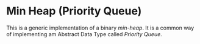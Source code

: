 # Min Heap (Priority Queue)

This is a generic implementation of a binary *min-heap*. It is a common way of implementing am Abstract Data Type called *Priority Queue*.
